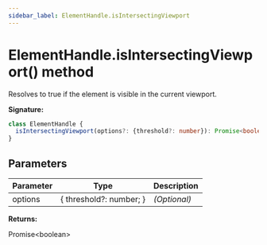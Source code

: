 ```yaml
---
sidebar_label: ElementHandle.isIntersectingViewport
---
```


# ElementHandle.isIntersectingViewport() method

Resolves to true if the element is visible in the current viewport.

**Signature:**

```typescript
class ElementHandle {
  isIntersectingViewport(options?: {threshold?: number}): Promise<boolean>;
}
```

## Parameters

| Parameter | Type                    | Description       |
| --------- | ----------------------- | ----------------- |
| options   | { threshold?: number; } | <i>(Optional)</i> |

**Returns:**

Promise&lt;boolean&gt;
